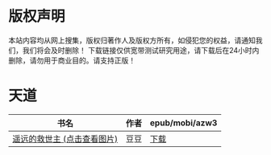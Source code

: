 # 版权声明

本站内容均从网上搜集，版权归著作人及版权方所有，如侵犯您的权益，请通知我们，我们将会及时删除！ 下载链接仅供宽带测试研究用途，请下载后在24小时内删除，请勿用于商业目的。请支持正版！

# 天道

| 书名 | 作者 | epub/mobi/azw3 |
| --- | --- | --- |
| [遥远的救世主 (点击查看图片)](https://www.dushupai.com/attachment/2024/06/05/f5b9b27e592fc424.jpg) | 豆豆 | [下载](https://url89.ctfile.com/f/31084289-1357024954-25f9b0?p=8866) |
